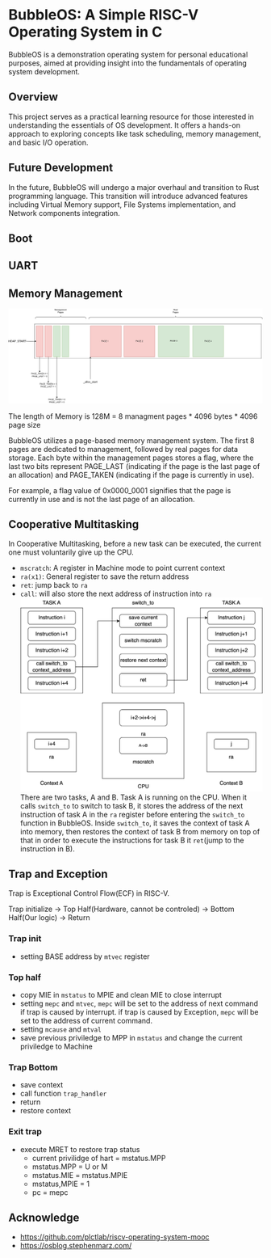 # BubbleOS: A Simple RISC-V Operating System in C

BubbleOS is a demonstration operating system for personal educational purposes, aimed at providing insight into the fundamentals of operating system development.

## Overview
This project serves as a practical learning resource for those interested in understanding the essentials of OS development. It offers a hands-on approach to exploring concepts like task scheduling, memory management, and basic I/O operation.

## Future Development
In the future, BubbleOS will undergo a major overhaul and transition to Rust programming language. This transition will introduce advanced features including Virtual Memory support, File Systems implementation, and Network components integration.
## Boot

## UART

## Memory Management
![Memory Management](.github/memory_management.png)

The length of Memory is 128M = 8 managment pages * 4096 bytes * 4096 page size

BubbleOS utilizes a page-based memory management system. The first 8 pages are dedicated to management, followed by real pages for data storage. Each byte within the management pages stores a flag, where the last two bits represent PAGE_LAST (indicating if the page is the last page of an allocation) and PAGE_TAKEN (indicating if the page is currently in use).

For example, a flag value of 0x0000_0001 signifies that the page is currently in use and is not the last page of an allocation.

## Cooperative Multitasking


In Cooperative Multitasking, before a new task can be executed, the current one must voluntarily give up the CPU.

* `mscratch`: A register in Machine mode to point current context
* `ra(x1)`: General register to save the return address
* `ret`: jump back to `ra`
* `call`: will also store the next address of instruction into `ra`
![cooperative](.github/cooperative.png)
There are two tasks, A and B. Task A is running on the CPU. When it calls `switch_to` to switch to task B, it stores the address of the next instruction of task A in the `ra` register before entering the `switch_to` function in BubbleOS. Inside `switch_to`, it saves the context of task A into memory, then restores the context of task B from memory on top of that in order to execute the instructions for task B it `ret`(jump to the instruction in B).

## Trap and Exception
Trap is Exceptional Control Flow(ECF) in RISC-V.

Trap initialize -> Top Half(Hardware, cannot be controled) -> Bottom Half(Our logic) -> Return

### Trap init
  * setting BASE address by `mtvec` register
### Top half
* copy MIE in `mstatus` to MPIE and clean MIE to close interrupt
* setting `mepc` and `mtvec`,  `mepc` will be set to the address of next command if trap is caused by interrupt. if trap is caused by Exception, `mepc` will be set to the address of current command.
* setting `mcause` and `mtval`
* save previous priviledge to MPP in `mstatus` and change the current priviledge to Machine
### Trap Bottom
* save context
* call function `trap_handler`
* return
* restore context

### Exit trap
* execute MRET to restore trap status
  * current privilidge of hart = mstatus.MPP
  * mstatus.MPP = U or M
  * mstatus.MIE = mstatus.MPIE
  * mstatus,MPIE = 1
  * pc = mepc

## Acknowledge
* https://github.com/plctlab/riscv-operating-system-mooc
* https://osblog.stephenmarz.com/